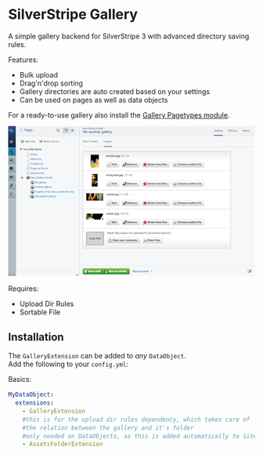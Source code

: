 # SilverStripe Gallery

A simple gallery backend for SilverStripe 3 with advanced directory saving rules.

Features:

* Bulk upload
* Drag'n'drop sorting
* Gallery directories are auto created based on your settings
* Can be used on pages as well as data objects


For a ready-to-use gallery also install the [Gallery Pagetypes module](https://github.com/titledk/silverstripe-gallery-pagetypes).

![Example](docs/img/example.png)



Requires:

* Upload Dir Rules
* Sortable File


## Installation

The `GalleryExtension` can be added to _any_ `DataObject`.  
Add the following to your `config.yml`:

Basics:

```yml
MyDataObject:
  extensions:
    - GalleryExtension
    #this is for the upload dir rules dependency, which takes care of
    #the relation between the gallery and it's folder
    #only needed on DataObjects, as this is added automatically to SiteTree 
    - AssetsFolderExtension
```
